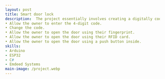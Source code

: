 ```yaml
---
layout: post
title: Smart door lock
description:  The project essentially involves creating a digitally coded lock card that provides the user with complete security. Description: During the implementation of our project, we must adhere to specifications that impose the following conditions: The project must be programmed to meet the following requirements:
• Allow the owner to enter the 4-digit code.
• Change the code.
• Allow the owner to open the door using their fingerprint.
• Allow the owner to open the door using their RFID card.
• Allow the owner to open the door using a push button inside.
skills: 
- Arduino
- ESP32
- C#
- Emdeed Systems
main-image: /project.webp 
---
```

